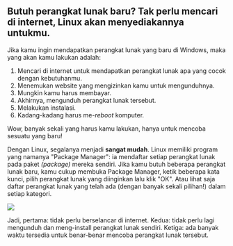 <?php require("../../entete.php"); ?> <?php require("../../base.php"); ?> <?php require("../../fonctions.php"); ?>

<div id="corps">

<h2>Butuh perangkat lunak baru? Tak perlu mencari di internet, Linux akan menyediakannya untukmu.</h2>

<p>Jika kamu ingin mendapatkan perangkat lunak yang baru di Windows, maka yang akan kamu lakukan adalah:</p>

<ol>
<li>Mencari di internet untuk mendapatkan perangkat lunak apa yang cocok dengan kebutuhanmu.</li>
<li>Menemukan website yang mengizinkan kamu untuk mengunduhnya.</li>
<li>Mungkin kamu harus membayar.</li>
<li>Akhirnya, mengunduh perangkat lunak tersebut.</li>
<li>Melakukan instalasi.</li>
<li>Kadang-kadang harus me-<i>reboot</i> komputer.</li>
</ol>

<p>Wow, banyak sekali yang harus kamu lakukan, hanya untuk mencoba sesuatu yang baru!</p>

<p>Dengan Linux, segalanya menjadi <b>sangat mudah</b>. Linux memiliki program yang namanya "Package Manager": ia mendaftar setiap perangkat lunak pada paket <i>(package)</i> mereka sendiri. Jika kamu butuh beberapa perangkat lunak baru, kamu cukup membuka Package Manager, ketik beberapa kata kunci, pilih perangkat lunak yang diinginkan lalu klik "OK". Atau lihat saja daftar perangkat lunak yang telah ada (dengan banyak sekali pilihan!) dalam setiap kategori.</p>

<img src="Images/synaptic.png" />

<p>Jadi, pertama: tidak perlu berselancar di internet. Kedua: tidak perlu lagi mengunduh dan meng-install perangkat lunak sendiri. Ketiga: ada banyak waktu tersedia untuk benar-benar mencoba perangkat lunak tersebut.</p>


</div>


